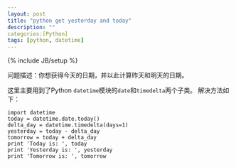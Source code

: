 ```yaml
---
layout: post
title: "python get yesterday and today"
description: ""
categories:[Python] 
tags: [python, datetime]
---
```

{% include JB/setup %}


问题描述：你想获得今天的日期，并以此计算昨天和明天的日期。

这里主要用到了Python `datetime`模块的`date`和`timedelta`两个子类。
解决方法如下：

    import datetime
    today = datetime.date.today()
    delta_day = datetime.timedelta(days=1)
    yesterday = today - delta_day
    tomorrow = today + delta_day
    print 'Today is: ', today
    print 'Yesterday is: ', yesterday
    print 'Tomorrow is: ', tomorrow

